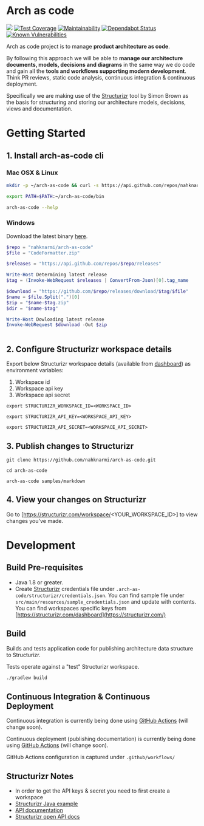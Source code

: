# Arch as code

![](https://github.com/nahknarmi/arch-as-code/workflows/Build%20&%20Test/badge.svg) 
[![Test Coverage](https://api.codeclimate.com/v1/badges/bf154787f36e5afed62e/test_coverage)](https://codeclimate.com/github/nahknarmi/arch-as-code/test_coverage)
[![Maintainability](https://api.codeclimate.com/v1/badges/bf154787f36e5afed62e/maintainability)](https://codeclimate.com/github/nahknarmi/arch-as-code/maintainability)
[![Dependabot Status](https://api.dependabot.com/badges/status?host=github&repo=nahknarmi/arch-as-code)](https://dependabot.com)
[![Known Vulnerabilities](https://snyk.io/test/github/nahknarmi/arch-as-code/badge.svg)](https://snyk.io/test/github/nahknarmi/arch-as-code)

Arch as code project is to manage **product architecture as code**. 

By following this approach we will be able to **manage our architecture documents, models, decisions and diagrams** in the same way we do code and gain all the **tools and workflows supporting modern development**. Think PR reviews, static code analysis, continuous integration & continuous deployment.

Specifically we are making use of the [Structurizr](https://structurizr.com/) tool by Simon Brown as the basis for structuring and storing our architecture models, decisions, views and documentation.

# Getting Started 

## 1. Install arch-as-code cli

### Mac OSX & Linux

```bash
mkdir -p ~/arch-as-code && curl -s https://api.github.com/repos/nahknarmi/arch-as-code/releases/latest | grep "browser_download_url" | cut -d : -f 2,3 | tr -d \" | xargs curl -L | tar --strip-components 1 -x -C ~/arch-as-code

export PATH=$PATH:~/arch-as-code/bin

arch-as-code --help
```

### Windows

Download the latest binary [here](https://github.com/nahknarmi/arch-as-code/releases/latest).

```powershell
$repo = "nahknarmi/arch-as-code"
$file = "CodeFormatter.zip"

$releases = "https://api.github.com/repos/$repo/releases"

Write-Host Determining latest release
$tag = (Invoke-WebRequest $releases | ConvertFrom-Json)[0].tag_name

$download = "https://github.com/$repo/releases/download/$tag/$file"
$name = $file.Split(".")[0]
$zip = "$name-$tag.zip"
$dir = "$name-$tag"

Write-Host Dowloading latest release
Invoke-WebRequest $download -Out $zip



```


## 2. Configure Structurizr workspace details

Export below Structurizr workspace details (available from [dashboard]([dashboard](https://structurizr.com/dashboard))) as environment variables:
1. Workspace id
1. Workspace api key
1. Workspace api secret

```
export STRUCTURIZR_WORKSPACE_ID=<WORKSPACE_ID>

export STRUCTURIZR_API_KEY=<WORKSPACE_API_KEY>

export STRUCTURIZR_API_SECRET=<WORKSPACE_API_SECRET>
```

## 3. Publish changes to Structurizr
```
git clone https://github.com/nahknarmi/arch-as-code.git

cd arch-as-code

arch-as-code samples/markdown
```

## 4. View your changes on Structurizr

Go to [https://structurizr.com/workspace/<YOUR_WORKSPACE_ID>] to view changes you've made.

# Development

## Build Pre-requisites
- Java 1.8 or greater.
- Create [Structurizr](https://structurizr.com/) credentials file under `.arch-as-code/structurizr/credentials.json`. 
You can find sample file under `src/main/resources/sample_credentials.json` and update with contents. 
You can find workspaces specific keys from [https://structurizr.com/dashboard](https://structurizr.com/) 

## Build

Builds and tests application code for publishing architecture data structure to Structurizr.

Tests operate against a "test" Structurizr workspace.

```bash
./gradlew build
```

## Continuous Integration & Continuous Deployment

Continuous integration is currently being done using [GitHub Actions](https://github.com/nahknarmi/arch-as-code/actions) (will change soon).

Continuous deployment (publishing documentation) is currently being done using [GitHub Actions](https://github.com/nahknarmi/arch-as-code/actions) (will change soon). 

GitHub Actions configuration is captured under `.github/workflows/`

## Structurizr Notes
- In order to get the API keys & secret you need to first create a workspace
- [Structurizr Java example](https://github.com/structurizr/java-quickstart)
- [API documentation](https://structurizr.com/help/web-api)
- [Structurizr open API docs](https://structurizr.com/static/assets/structurizr-api.yaml)
